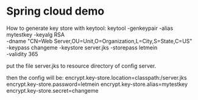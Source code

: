 # Spring cloud demo

How to generate key store with keytool:
keytool -genkeypair -alias mytestkey -keyalg RSA \
-dname "CN=Web Server,OU=Unit,O=Organization,L=City,S=State,C=US" \
-keypass changeme -keystore server.jks -storepass letmein \
-validity 365

put the file server.jks to resource directory of config server.

then the config will be:
encrypt.key-store.location=classpath:/server.jks
encrypt.key-store.password=letmein
encrypt.key-store.alias=mytestkey
encrypt.key-store.secret=changeme
